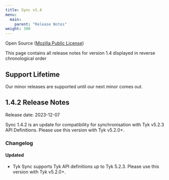 ```yaml
---
title: Sync v1.4
menu:
  main:
    parent: "Release Notes"
weight: 300
---
```

Open Source ([Mozilla Public License](https://github.com/TykTechnologies/tyk/blob/master/LICENSE.md))

This page contains all release notes for version 1.4 displayed in reverse chronological order

## Support Lifetime
Our minor releases are supported until our next minor comes out. 

## 1.4.2 Release Notes

Release date: 2023-12-07

Sync 1.4.2 is an update for compatibility for synchronisation with Tyk v5.2.3 API Definitions. Please use this version with Tyk v5.2.0+.

### Changelog

#### Updated
- Tyk Sync supports Tyk API definitions up to Tyk 5.2.3. Please use this version with Tyk v5.2.0+.

